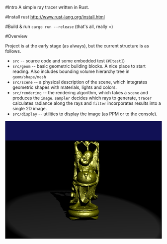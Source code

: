 #Intro
A simple ray tracer written in Rust.

#Install rust
http://www.rust-lang.org/install.html

#Build & run
`cargo run --release` (that's all, really =)

#Overview

Project is at the early stage (as always), but the current structure is as
follows.

  * `src` -- source code and some embedded test (`#[test]`)
  * `src/geom` -- basic geometric building blocks. A nice place to start
  reading. Also includes bounding volume hierarchy tree in `geom/shape/mesh`
  * `src/scene` -- a physical description of the scene, which integrates geometric
  shapes with materials, lights and colors.
  * `src/rendering` -- the rendering algorithm, which takes a `scene` and produces
    the `image`. `sampler` decides which rays to generate, `tracer` calculates
    radiance along the rays and `filter` incorporates results into a single 2D
    image.
  * `src/display` -- utilities to display the image (as PPM or to the console).


![example](example.png)
